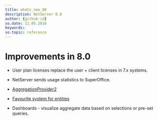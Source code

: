 ```yaml
---
title: whats_new_80
description: NetServer 8.0
author: {github-id}
so.date: 11.05.2016
keywords: 
so.topic: reference
---
```


# Improvements in 8.0

* User plan licenses replace the user + client licenses in 7.x systems.

* NetServer sends usage statistics to SuperOffice.

* [AggregationProvider2][1]

* [Favourite system for entities][2]

* Dashboards - visualize aggregate data based on selections or pre-set queries.

<!-- Referenced links -->
[1]: SuperOffice.CRM.ArchiveLists.Aggregation.AggregationProvider2
[2]: SuperOffice.CRM.Data.FavouriteTableInfo
